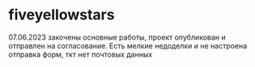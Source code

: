 # fiveyellowstars
07.06.2023 закочены основные работы, проект опубликован и отправлен на согласование. Есть мелкие недоделки и не настроена отправка форм, ткт нет почтовых данных
